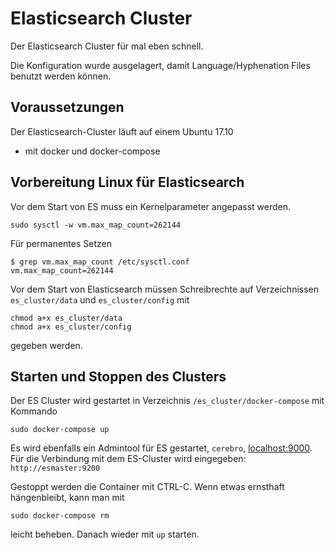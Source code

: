 # Elasticsearch Cluster

Der Elasticsearch Cluster für mal eben schnell.

Die Konfiguration wurde ausgelagert, damit Language/Hyphenation Files benutzt werden können.

## Voraussetzungen
Der Elasticsearch-Cluster läuft auf einem Ubuntu 17.10
* mit docker und docker-compose

## Vorbereitung Linux für Elasticsearch

Vor dem Start von ES muss ein Kernelparameter angepasst werden.
```
sudo sysctl -w vm.max_map_count=262144
```

Für permanentes Setzen
```
$ grep vm.max_map_count /etc/sysctl.conf
vm.max_map_count=262144
```

Vor dem Start von Elasticsearch müssen Schreibrechte auf Verzeichnissen `es_cluster/data` und `es_cluster/config` mit
```
chmod a+x es_cluster/data
chmod a+x es_cluster/config

```
gegeben werden.

## Starten und Stoppen des Clusters
Der ES Cluster wird gestartet in Verzeichnis `/es_cluster/docker-compose` mit Kommando
```
sudo docker-compose up
```

Es wird ebenfalls ein Admintool für ES gestartet, `cerebro`, [localhost:9000](http://localhost:9000).
Für die Verbindung mit dem ES-Cluster wird eingegeben:  `http://esmaster:9200`


Gestoppt werden die Container mit CTRL-C. Wenn etwas ernsthaft hängenbleibt, kann man mit
```
sudo docker-compose rm
```
leicht beheben. Danach wieder mit `up` starten.
